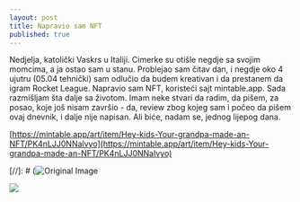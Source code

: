 ```yaml
---
layout: post
title: Napravio sam NFT
published: true
---
```


Nedjelja, katolički Vaskrs u Italiji. Cimerke su otišle negdje sa svojim momcima, a ja ostao sam u stanu. Problejao sam čitav dan, i negdje oko 4 ujutru (05.04 tehnički) sam odlučio da budem kreativan i da prestanem da igram Rocket League. Napravio sam NFT, koristeći sajt mintable.app. Sada razmišljam šta dalje sa životom. Imam neke stvari da radim, da pišem, za posao, koje još nisam završio - da, review zbog kojeg sam i počeo da pišem ovaj dnevnik, i dalje nije napisan. Ali biće, nadam se, jednog lijepog dana.

[https://mintable.app/art/item/Hey-kids-Your-grandpa-made-an-NFT/PK4nLJJ0NNalvyo](https://mintable.app/art/item/Hey-kids-Your-grandpa-made-an-NFT/PK4nLJJ0NNalvyo)

[//]: # (![Original Image](https://d1iczm3wxxz9zd.cloudfront.net/a8ad8204-fb73-4558-a4bc-c9ae8babb636/000000-0000000000/7880001681027771493016253583883211255724351983555602419366660796536958886275/ITEM_PREVIEW1.JPG "Original Image")

[<img src="https://d1iczm3wxxz9zd.cloudfront.net/a8ad8204-fb73-4558-a4bc-c9ae8babb636/000000-0000000000/7880001681027771493016253583883211255724351983555602419366660796536958886275/ITEM_PREVIEW1.JPG">](https://mintable.app/art/item/Hey-kids-Your-grandpa-made-an-NFT/PK4nLJJ0NNalvyo)